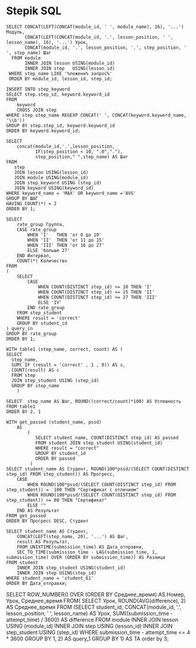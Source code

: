 # Stepik SQL

```
SELECT CONCAT(LEFT(CONCAT(module_id, ' ', module_name), 16), '...') Модуль,
       CONCAT(LEFT(CONCAT(module_id, '.', lesson_position, ' ', lesson_name), 16), '...') Урок,
       CONCAT(module_id, '.', lesson_position, '.', step_position, ' ', step_name) Шаг
  FROM module
       INNER JOIN lesson USING(module_id)
       INNER JOIN step   USING(lesson_id)
 WHERE step_name LIKE '%ложенн% запрос%'
 ORDER BY module_id, lesson_id, step_id;
```


```
INSERT INTO step_keyword
SELECT step.step_id, keyword.keyword_id 
FROM 
    keyword
    CROSS JOIN step
WHERE step.step_name REGEXP CONCAT(' ', CONCAT(keyword.keyword_name, '\\b'))
GROUP BY step.step_id, keyword.keyword_id
ORDER BY keyword.keyword_id;
```

```
SELECT 
    concat(module_id,'.',lesson_position,
           IF(step_position < 10, ".0","."),
           step_position," ",step_name) AS Шаг
FROM
   step
   JOIN lesson USING(lesson_id)
   JOIN module USING(module_id)
   JOIN step_keyword USING (step_id)
   JOIN keyword USING(keyword_id)
WHERE keyword_name = 'MAX' OR keyword_name ='AVG'
GROUP BY ШАГ
HAVING COUNT(*) = 2
ORDER BY 1;
```


```
SELECT
    rate_group Группа, 
    CASE rate_group
        WHEN 'I'   THEN 'от 0 до 10'
        WHEN 'II'  THEN 'от 11 до 15'
        WHEN 'III' THEN 'от 16 до 27'
        ELSE 'больше 27'
    END Интервал,
    COUNT(*) Количество
FROM
(
    SELECT 
        CASE
            WHEN COUNT(DISTINCT step_id) <= 10 THEN 'I'
            WHEN COUNT(DISTINCT step_id) <= 15 THEN 'II'
            WHEN COUNT(DISTINCT step_id) <= 27 THEN 'III'
            ELSE 'IV'
        END rate_group
    FROM step_student
    WHERE result = 'correct'
    GROUP BY student_id
) query_in
GROUP BY rate_group
ORDER BY 1;
```


```
WITH table1 (step_name, correct, count) AS (   
SELECT 
  step_name, 
  SUM( IF (result = 'correct' , 1 , 0)) AS s, 
  COUNT(result) AS c
  FROM step 
  JOIN step_student USING (step_id)
  GROUP BY step_name
    )

SELECT  step_name AS Шаг, ROUND((correct/count)*100) AS Успешность
FROM table1
ORDER BY 2, 1
```
```
WITH get_passed (student_name, pssd)
    AS
        (
           SELECT student_name, COUNT(DISTINCT step_id) AS passed
           FROM student JOIN step_student USING(student_id)
           WHERE result = "correct"
           GROUP BY student_id
           ORDER BY passed
         )
SELECT student_name AS Студент, ROUND(100*pssd/(SELECT COUNT(DISTINCT step_id) FROM step_student)) AS Прогресс,
    CASE
        WHEN ROUND(100*pssd/(SELECT COUNT(DISTINCT step_id) FROM step_student)) =  100 THEN "Сертификат с отличием"
        WHEN ROUND(100*pssd/(SELECT COUNT(DISTINCT step_id) FROM step_student)) >= 80 THEN "Сертификат"
        ELSE ""
    END AS Результат
FROM get_passed
ORDER BY Прогресс DESC, Студент
```

```
SELECT student_name AS Студент, 
    CONCAT(LEFT(step_name, 20), '...') AS Шаг, 
    result AS Результат, 
    FROM_UNIXTIME(submission_time) AS Дата_отправки,
    SEC_TO_TIME(submission_time - LAG(submission_time, 1, submission_time) OVER (ORDER BY submission_time)) AS Разница
FROM student
    INNER JOIN step_student USING(student_id)
    INNER JOIN step USING(step_id)
WHERE student_name = 'student_61'
ORDER BY Дата_отправки;
```


SELECT ROW_NUMBER() OVER (ORDER BY Среднее_время) AS Номер,
    Урок, Среднее_время
FROM(
    SELECT 
        Урок, ROUND(AVG(difference), 2) AS Среднее_время
FROM
     (SELECT student_id,
             CONCAT(module_id, '.', lesson_position, ' ', lesson_name) AS Урок,
             SUM((submission_time - attempt_time) / 3600) AS difference
      FROM module INNER JOIN lesson USING (module_id)
                  INNER JOIN step USING (lesson_id)
                  INNER JOIN step_student USING (step_id)
      WHERE submission_time - attempt_time <= 4 * 3600
      GROUP BY 1, 2) AS query_1
GROUP BY 1) AS TA
order by 3;




